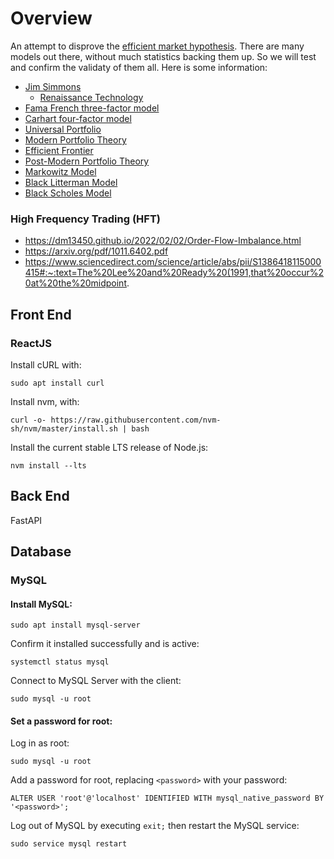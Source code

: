 # Overview

An attempt to disprove the [efficient market hypothesis](https://en.wikipedia.org/wiki/Efficient-market_hypothesis). There are many models out there, without much statistics backing them up. So we will test and confirm the validaty of them all. Here is some information:

* [Jim Simmons](https://en.wikipedia.org/wiki/Jim_Simons_(mathematician))
  * [Renaissance Technology](https://en.wikipedia.org/wiki/Renaissance_Technologies#Medallion_Fund)
* [Fama French three-factor model](https://en.wikipedia.org/wiki/Fama%E2%80%93French_three-factor_model) 
* [Carhart four-factor model](https://en.wikipedia.org/wiki/Carhart_four-factor_model)
* [Universal Portfolio](https://isl.stanford.edu/~cover/papers/paper93.pdf)
* [Modern Portfolio Theory](https://en.wikipedia.org/wiki/Modern_portfolio_theory)
* [Efficient Frontier](https://en.wikipedia.org/wiki/Efficient_frontier)
* [Post-Modern Portfolio Theory](https://en.wikipedia.org/wiki/Post-modern_portfolio_theory)
* [Markowitz Model](https://en.wikipedia.org/wiki/Markowitz_model)
* [Black Litterman Model](https://en.wikipedia.org/wiki/Black%E2%80%93Litterman_model)
* [Black Scholes Model](https://en.wikipedia.org/wiki/Black%E2%80%93Scholes_model)
### High Frequency Trading (HFT)
* https://dm13450.github.io/2022/02/02/Order-Flow-Imbalance.html
* https://arxiv.org/pdf/1011.6402.pdf
* https://www.sciencedirect.com/science/article/abs/pii/S1386418115000415#:~:text=The%20Lee%20and%20Ready%20(1991,that%20occur%20at%20the%20midpoint.

## Front End
### ReactJS
Install cURL with: 

    sudo apt install curl

Install nvm, with: 

    curl -o- https://raw.githubusercontent.com/nvm-sh/nvm/master/install.sh | bash
    
Install the current stable LTS release of Node.js: 

    nvm install --lts

## Back End
FastAPI

## Database
### MySQL

#### Install MySQL:

    sudo apt install mysql-server

Confirm it installed successfully and is active:

    systemctl status mysql

Connect to MySQL Server with the client:

    sudo mysql -u root 

#### Set a password for root:

Log in as root:

    sudo mysql -u root
    
Add a password for root, replacing `<password>` with your password:

    ALTER USER 'root'@'localhost' IDENTIFIED WITH mysql_native_password BY '<password>'; 

Log out of MySQL by executing `exit;` then restart the MySQL service:

    sudo service mysql restart
